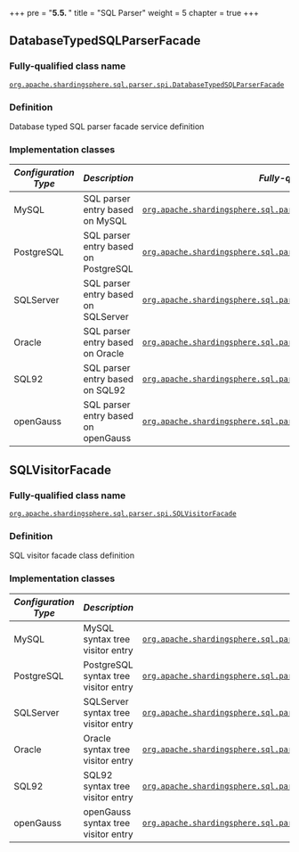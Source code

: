 +++
pre = "<b>5.5. </b>"
title = "SQL Parser"
weight = 5
chapter = true
+++

## DatabaseTypedSQLParserFacade

### Fully-qualified class name

[`org.apache.shardingsphere.sql.parser.spi.DatabaseTypedSQLParserFacade`](https://github.com/apache/shardingsphere/blob/master/sql-parser/spi/src/main/java/org/apache/shardingsphere/sql/parser/spi/DatabaseTypedSQLParserFacade.java)

### Definition

Database typed SQL parser facade service definition

### Implementation classes

| *Configuration Type* | *Description*                        | *Fully-qualified class name*                                                                                                                                                                                                                                           |
|----------------------|--------------------------------------|------------------------------------------------------------------------------------------------------------------------------------------------------------------------------------------------------------------------------------------------------------------------|
| MySQL                | SQL parser entry based on MySQL      | [`org.apache.shardingsphere.sql.parser.mysql.parser.MySQLParserFacade`](https://github.com/apache/shardingsphere/blob/master/sql-parser/dialect/mysql/src/main/java/org/apache/shardingsphere/sql/parser/mysql/parser/MySQLParserFacade.java)                          |
| PostgreSQL           | SQL parser entry based on PostgreSQL | [`org.apache.shardingsphere.sql.parser.postgresql.parser.PostgreSQLParserFacade`](https://github.com/apache/shardingsphere/blob/master/sql-parser/dialect/postgresql/src/main/java/org/apache/shardingsphere/sql/parser/postgresql/parser/PostgreSQLParserFacade.java) |
| SQLServer            | SQL parser entry based on SQLServer  | [`org.apache.shardingsphere.sql.parser.sqlserver.parser.SQLServerParserFacade`](https://github.com/apache/shardingsphere/blob/master/sql-parser/dialect/sqlserver/src/main/java/org/apache/shardingsphere/sql/parser/sqlserver/parser/SQLServerParserFacade.java)      |
| Oracle               | SQL parser entry based on Oracle     | [`org.apache.shardingsphere.sql.parser.oracle.parser.OracleParserFacade`](https://github.com/apache/shardingsphere/blob/master/sql-parser/dialect/oracle/src/main/java/org/apache/shardingsphere/sql/parser/oracle/parser/OracleParserFacade.java)                     |
| SQL92                | SQL parser entry based on SQL92      | [`org.apache.shardingsphere.sql.parser.sql92.parser.SQL92ParserFacade`](https://github.com/apache/shardingsphere/blob/master/sql-parser/dialect/sql92/src/main/java/org/apache/shardingsphere/sql/parser/sql92/parser/SQL92ParserFacade.java)                          |
| openGauss            | SQL parser entry based on openGauss  | [`org.apache.shardingsphere.sql.parser.opengauss.parser.OpenGaussParserFacade`](https://github.com/apache/shardingsphere/blob/master/sql-parser/dialect/opengauss/src/main/java/org/apache/shardingsphere/sql/parser/opengauss/parser/OpenGaussParserFacade.java)      |

## SQLVisitorFacade

### Fully-qualified class name

[`org.apache.shardingsphere.sql.parser.spi.SQLVisitorFacade`](https://github.com/apache/shardingsphere/blob/master/sql-parser/spi/src/main/java/org/apache/shardingsphere/sql/parser/spi/SQLVisitorFacade.java)

### Definition

SQL visitor facade class definition

### Implementation classes

| *Configuration Type* | *Description*                        | *Fully-qualified class name*                                                                                                                                                                                                                                                                                       |
|----------------------|--------------------------------------|--------------------------------------------------------------------------------------------------------------------------------------------------------------------------------------------------------------------------------------------------------------------------------------------------------------------|
| MySQL                | MySQL syntax tree visitor entry      | [`org.apache.shardingsphere.sql.parser.mysql.visitor.statement.facade.MySQLSQLVisitorFacade`](https://github.com/apache/shardingsphere/blob/master/sql-parser/dialect/mysql/src/main/java/org/apache/shardingsphere/sql/parser/mysql/visitor/statement/facade/MySQLSQLVisitorFacade.java)                          |
| PostgreSQL           | PostgreSQL syntax tree visitor entry | [`org.apache.shardingsphere.sql.parser.postgresql.visitor.statement.facade.PostgreSQLSQLVisitorFacade`](https://github.com/apache/shardingsphere/blob/master/sql-parser/dialect/postgresql/src/main/java/org/apache/shardingsphere/sql/parser/postgresql/visitor/statement/facade/PostgreSQLSQLVisitorFacade.java) |
| SQLServer            | SQLServer syntax tree visitor entry  | [`org.apache.shardingsphere.sql.parser.sqlserver.visitor.statement.facade.SQLServerSQLVisitorFacade`](https://github.com/apache/shardingsphere/blob/master/sql-parser/dialect/sqlserver/src/main/java/org/apache/shardingsphere/sql/parser/sqlserver/visitor/statement/facade/SQLServerSQLVisitorFacade.java)      |
| Oracle               | Oracle syntax tree visitor entry     | [`org.apache.shardingsphere.sql.parser.oracle.visitor.statement.facade.OracleSQLVisitorFacade`](https://github.com/apache/shardingsphere/blob/master/sql-parser/dialect/oracle/src/main/java/org/apache/shardingsphere/sql/parser/oracle/visitor/statement/facade/OracleSQLVisitorFacade.java)                     |
| SQL92                | SQL92 syntax tree visitor entry      | [`org.apache.shardingsphere.sql.parser.sql92.visitor.statement.facade.SQL92SQLVisitorFacade`](https://github.com/apache/shardingsphere/blob/master/sql-parser/dialect/sql92/src/main/java/org/apache/shardingsphere/sql/parser/sql92/visitor/statement/facade/SQL92SQLVisitorFacade.java)                          |
| openGauss            | openGauss syntax tree visitor entry  | [`org.apache.shardingsphere.sql.parser.opengauss.visitor.statement.facade.OpenGaussSQLVisitorFacade`](https://github.com/apache/shardingsphere/blob/master/sql-parser/dialect/opengauss/src/main/java/org/apache/shardingsphere/sql/parser/opengauss/visitor/statement/facade/OpenGaussSQLVisitorFacade.java)      |
